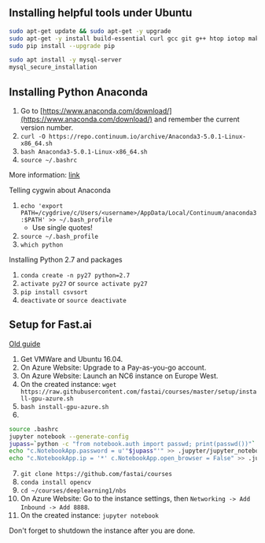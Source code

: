 

## Installing helpful tools under Ubuntu

```bash
sudo apt-get update && sudo apt-get -y upgrade
sudo apt-get -y install build-essential curl gcc git g++ htop iotop make pydf python-pip unzip zip
sudo pip install --upgrade pip
```
```bash
sudo apt install -y mysql-server
mysql_secure_installation
```

## Installing Python Anaconda

1. Go to [https://www.anaconda.com/download/](https://www.anaconda.com/download/) and remember the current version number.
2. `curl -O https://repo.continuum.io/archive/Anaconda3-5.0.1-Linux-x86_64.sh`
3. `bash Anaconda3-5.0.1-Linux-x86_64.sh`
4. `source ~/.bashrc`

More information: [link](https://www.digitalocean.com/community/tutorials/how-to-install-the-anaconda-python-distribution-on-ubuntu-16-04)

Telling cygwin about Anaconda
1. `echo 'export PATH=/cygdrive/c/Users/<username>/AppData/Local/Continuum/anaconda3:$PATH' >> ~/.bash_profile`
    * Use single quotes!
2. `source ~/.bash_profile`
3. `which python`

Installing Python 2.7 and packages
1. `conda create -n py27 python=2.7`
2. `activate py27` or `source activate py27`
3. `pip install csvsort`
4. `deactivate` or `source deactivate`


## Setup for Fast.ai
[Old guide](https://medium.com/@abhikprince/setting-up-an-azure-vm-for-deep-learning-bb76b453272b) 

1. Get VMWare and Ubuntu 16.04.
2. On Azure Website: Upgrade to a Pay-as-you-go account.
3. On Azure Website: Launch an NC6 instance on Europe West.
4. On the created instance: `wget https://raw.githubusercontent.com/fastai/courses/master/setup/install-gpu-azure.sh`
5. `bash install-gpu-azure.sh`
6.
```Bash
source .bashrc
jupyter notebook --generate-config
jupass=`python -c "from notebook.auth import passwd; print(passwd())"`
echo "c.NotebookApp.password = u'"$jupass"'" >> .jupyter/jupyter_notebook_config.py
echo "c.NotebookApp.ip = '*' c.NotebookApp.open_browser = False" >> .jupyter/jupyter_notebook_config.py
```
7. `git clone https://github.com/fastai/courses`
8. `conda install opencv`
9. `cd ~/courses/deeplearning1/nbs`
10. On Azure Website: Go to the instance settings, then `Networking -> Add Inbound -> Add 8888`.
11. On the created instance: `jupyter notebook`

Don't forget to shutdown the instance after you are done.

